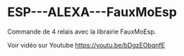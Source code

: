# ESP---ALEXA---FauxMoEsp
Commande de 4 relais avec la librairie FauxMoEsp.

Voir vidéo sur Youtube  https://youtu.be/bDgzEObqnfE

